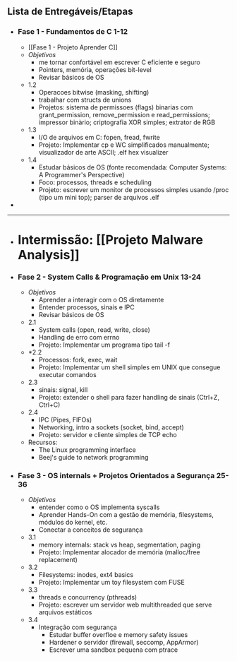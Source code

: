 ## Lista de Entregáveis/Etapas
- ### **Fase 1** - Fundamentos de C 1-12
    - [[Fase 1 - Projeto Aprender C]]
    - *Objetivos*
        - me tornar confortável em escrever C eficiente e seguro
        - Pointers, memória, operações bit-level
        - Revisar básicos de OS
    - 1.2
        - Operacoes bitwise (masking, shifting)
        - trabalhar com structs de unions
        - Projetos: sistema de permissoes (flags) binarias com grant_permission, remove_permission e read_permissions; impressor binàrio; criptografia XOR simples; extrator de RGB
    - 1.3
        - I/O de arquivos em C: fopen, fread, fwrite
        - Projeto: Implementar cp e WC simplificados manualmente; visualizador de arte ASCII; .elf hex visualizer
    - 1.4
        - Estudar básicos de OS (fonte recomendada: Computer Systems: A Programmer's Perspective)
        - Foco: processos, threads e scheduling
        - Projeto: escrever um monitor de processos simples usando /proc (tipo um mini top); parser de arquivos .elf
-
---
- # Intermissão: [[Projeto Malware Analysis]]
- ### **Fase 2** - System Calls & Programação em Unix 13-24
    - *Objetivos*
        - Aprender a interagir com o OS diretamente
        - Entender processos, sinais e IPC
        - Revisar básicos de OS
    - 2.1
        - System calls (open, read, write, close)
        - Handling de erro com errno
        - Projeto: Implementar um programa tipo tail -f
    - *2.2
        - Processos: fork, exec, wait
        - Projeto: Implementar um shell simples em UNIX que consegue executar comandos
    - 2.3
        - sinais: signal, kill
        - Projeto: extender o shell para fazer handling de sinais (Ctrl+Z, Ctrl+C)
    - 2.4
        - IPC (Pipes, FIFOs)
        - Networking, intro a sockets (socket, bind, accept)
        - Projeto: servidor e cliente simples de TCP echo
    - Recursos:
        - The Linux programming interface
        - Beej's guide to network programming
- ### **Fase 3** - OS internals + Projetos Orientados a Segurança 25-36
    - *Objetivos*
        - entender como o OS implementa syscalls
        - Aprender Hands-On com a gestão de memória, filesystems, módulos do kernel, etc.
        - Conectar a conceitos de segurança
    - 3.1
        - memory internals: stack vs heap, segmentation, paging
        - Projeto: Implementar alocador de memória (malloc/free replacement)
    - 3.2
        - Filesystems: inodes, ext4 basics
        - Projeto: Implementar um toy filesystem com FUSE
    - 3.3
        - threads e concurrency (pthreads)
        - Projeto: escrever um servidor web multithreaded que serve arquivos estáticos
    - 3.4
        - Integração com segurança
            - Estudar buffer overfloe e memory safety issues
            - Hardener o servidor (firewall, seccomp, AppArmor)
            - Escrever uma sandbox pequena com ptrace